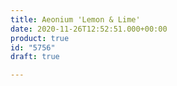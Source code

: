 ```yaml
---
title: Aeonium 'Lemon & Lime'
date: 2020-11-26T12:52:51.000+00:00
product: true
id: "5756"
draft: true

---
```

